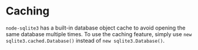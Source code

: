 # Caching

`node-sqlite3` has a built-in database object cache to avoid opening the same database multiple times. To use the caching feature, simply use `new sqlite3.cached.Database()` instead of `new sqlite3.Database()`.

